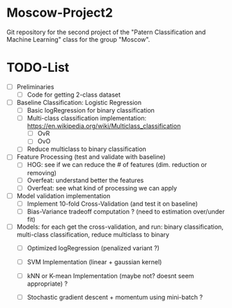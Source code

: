 # Moscow-Project2

Git repository for the second project of the "Patern Classification and Machine Learning" class for the group "Moscow". 

# TODO-List
- [ ] Preliminaries
	- [ ] Code for getting 2-class dataset 
	
- [ ] Baseline Classification: Logistic Regression
	- [ ] Basic logRegression for binary classification
	- [ ] Multi-class classification implementation: https://en.wikipedia.org/wiki/Multiclass_classification
		- [ ] OvR
		- [ ] OvO
	- [ ] Reduce multiclass to binary classification 

- [ ] Feature Processing (test and validate with baseline)
	- [ ] HOG: see if we can reduce the # of features (dim. reduction or removing)
	- [ ] Overfeat: understand better the features
	- [ ] Overfeat: see what kind of processing we can apply 

- [ ] Model validation implementation
	- [ ] Implement 10-fold Cross-Validation (and test it on baseline)
	- [ ] Bias-Variance tradeoff computation ? (need to estimation over/under fit)

- [ ] Models: for each get the cross-validation, and run: binary classification, multi-class classification, reduce multiclass to binary
	- [ ] Optimized logRegression (penalized variant ?)
	- [ ] SVM Implementation (linear + gaussian kernel)
	- [ ] kNN or K-mean Implementation (maybe not? doesnt seem appropriate) ?
	- [ ] Stochastic gradient descent + momentum using mini-batch ?


